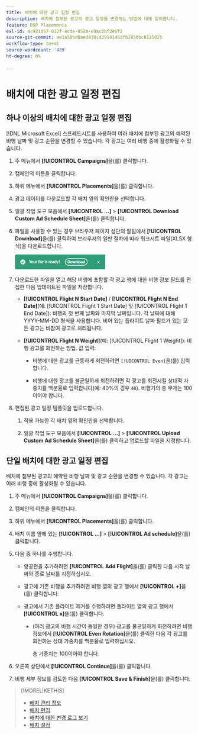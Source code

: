 ```yaml
---
title: 배치에 대한 광고 일정 편집
description: 배치에 첨부된 광고의 광고 일정을 변경하는 방법에 대해 알아봅니다.
feature: DSP Placements
exl-id: 4c981d57-032f-4cde-858a-e9ac2bf2e6f2
source-git-commit: ae1a58bd0aed430cd2914146dfb2850bc8125025
workflow-type: tm+mt
source-wordcount: '439'
ht-degree: 0%

---
```


# 배치에 대한 광고 일정 편집

## 하나 이상의 배치에 대한 광고 일정 편집

[!DNL Microsoft Excel] 스프레드시트를 사용하여 여러 배치에 첨부된 광고의 예약된 비행 날짜 및 광고 순환을 변경할 수 있습니다. 각 광고는 여러 비행 중에 활성화될 수 있습니다.

1. 주 메뉴에서 **[!UICONTROL Campaigns]**&#x200B;을(를) 클릭합니다.

1. 캠페인의 이름을 클릭합니다.

1. 하위 메뉴에서 **[!UICONTROL Placements]**&#x200B;을(를) 클릭합니다.

1. 광고 데이터를 다운로드할 각 배치 옆의 확인란을 선택합니다.

1. 일괄 작업 도구 모음에서 **[!UICONTROL ...]** > **[!UICONTROL Download Custom Ad Schedule Sheet]**&#x200B;을(를) 클릭합니다.

1. 파일을 사용할 수 있는 경우 브라우저 페이지 상단의 알림에서 **[!UICONTROL Download]**&#x200B;을(를) 클릭하여 브라우저의 일반 절차에 따라 워크시트 파일(XLSX 형식)을 다운로드합니다.

   ![준비 알림 다운로드](/help/dsp/assets/download-ready.png "준비 알림 다운로드")

1. 다운로드한 파일을 열고 해당 비행에 포함할 각 광고 행에 대한 비행 정보 필드를 편집한 다음 업데이트된 파일을 저장합니다.

   * **[!UICONTROL Flight N Start Date]** / **[!UICONTROL Flight N End Date]**(예: [!UICONTROL Flight 1 Start Date] 및 [!UICONTROL Flight 1 End Date]): 비행의 첫 번째 날짜와 마지막 날짜입니다. 각 날짜에 대해 YYYY-MM-DD 형식을 사용합니다. 비어 있는 플라이트 날짜 필드가 있는 모든 광고는 비참여 광고로 처리됩니다.

   * **[!UICONTROL Flight N Weight]**(예: [!UICONTROL Flight 1 Weight]): 비행 광고를 회전하는 방법. 값 입력:

      * 비행에 대한 광고를 균등하게 회전하려면 `[!UICONTROL Even]`을(를) 입력합니다.

      * 비행에 대한 광고를 불균일하게 회전하려면 각 광고를 회전시킬 상대적 가중치를 백분율로 입력합니다(예: 40%의 경우 `40`). 비행기의 총 무게는 100이어야 합니다.

1. 편집된 광고 일정 템플릿을 업로드합니다.

   1. 적용 가능한 각 배치 옆의 확인란을 선택합니다.

   1. 일괄 작업 도구 모음에서 **[!UICONTROL ...]** > **[!UICONTROL Upload Custom Ad Schedule Sheet]**&#x200B;을(를) 클릭하고 업로드할 파일을 지정합니다.

## 단일 배치에 대한 광고 일정 편집

<!-- Some placements don't have this option. Clarify which placement types aren't eligible -- just simple ad serving placements (PG ones seem okay)? And anything else? -->

배치에 첨부된 광고의 예약된 비행 날짜 및 광고 순환을 변경할 수 있습니다. 각 광고는 여러 비행 중에 활성화될 수 있습니다.

1. 주 메뉴에서 **[!UICONTROL Campaigns]**&#x200B;을(를) 클릭합니다.

1. 캠페인의 이름을 클릭합니다.

1. 하위 메뉴에서 **[!UICONTROL Placements]**&#x200B;을(를) 클릭합니다.

1. 배치 이름 옆에 있는 **[!UICONTROL ...]** > **[!UICONTROL Ad schedule]**&#x200B;을(를) 클릭합니다.

1. 다음 중 하나를 수행합니다.

   * 항공편을 추가하려면 **[!UICONTROL Add Flight]**&#x200B;을(를) 클릭한 다음 시작 날짜와 종료 날짜를 지정하십시오.

   * 광고에 기존 비행을 추가하려면 비행 열의 광고 행에서 **[!UICONTROL +]**&#x200B;을(를) 클릭합니다.

   * 광고에서 기존 플라이트 제거를 수행하려면 플라이트 열의 광고 행에서 **[!UICONTROL x]**&#x200B;을(를) 클릭합니다.

      * (여러 광고의 비행 시간이 동일한 경우) 광고를 불균일하게 회전하려면 비행 정보에서 **[!UICONTROL Even Rotation]**&#x200B;을(를) 클릭한 다음 각 광고를 회전하는 상대 가중치를 백분율로 입력하십시오.

        총 가중치는 100이어야 합니다.

1. 오른쪽 상단에서 **[!UICONTROL Continue]**&#x200B;을(를) 클릭합니다.

1. 비행 세부 정보를 검토한 다음 **[!UICONTROL Save & Finish]**&#x200B;을(를) 클릭합니다.

>[!MORELIKETHIS]
>
>* [배치 관리 정보](placement-about.md)
>* [배치 편집](placement-edit.md)
>* [배치에 대한 변경 로그 보기](placement-change-log.md)
>* [배치 설정](placement-settings.md)
